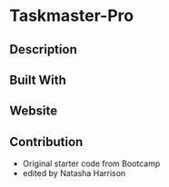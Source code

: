 # Taskmaster-Pro

## Description 

## Built With 

## Website 

## Contribution 
- Original starter code from Bootcamp 
- edited by Natasha Harrison 